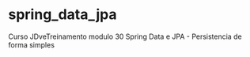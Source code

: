 # spring_data_jpa
Curso JDveTreinamento modulo 30 Spring Data e JPA - Persistencia de forma simples
